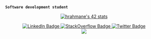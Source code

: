 
**`Software development student`**

<div id="header" align="center">

  <a href="https://github.com/oakoudad/badge42"><img src="https://badge.mediaplus.ma/darkblue/hrahmane" alt="hrahmane's 42 stats" /></a>
</div>
<div id="badges" align="center">
  <a href="https://www.linkedin.com/in/hafida-rahmane-ab22931ab/">
  <img src="https://img.shields.io/badge/LinkedIn-blue?style=for-the-badge&logo=linkedin&logoColor=white" alt="LinkedIn Badge" />
  </a>
  <a href="https://stackoverflow.com/users/13512933/hafida-rahmane">
  <img src="https://img.shields.io/badge/Stackoverflow-orange?style=for-the-badge&logo=stackoverflow&logoColor=white" alt="StackOverflow Badge"/>
  </a>
  <a href="https://twitter.com/_0xhafida">
  <img src="https://img.shields.io/badge/Twitter-blue?style=for-the-badge&logo=twitter&logoColor=white" alt="Twitter Badge"/>
  </a> <br>
  <picture>
<source 
  srcset="https://github-readme-stats.vercel.app/api?username=hafidara&show_icons=true&theme=dark"
  media="(prefers-color-scheme: dark)"
/>
<source
  srcset="https://github-readme-stats.vercel.app/api?username=hafidara&show_icons=true"
  media="(prefers-color-scheme: light), (prefers-color-scheme: no-preference)"
/>
<img src="https://github-readme-stats.vercel.app/api?username=hafidara&show_icons=true" />
</picture>
</div>

<!--
**hafidara/hafidara** is a ✨ _special_ ✨ repository because its `README.md` (this file) appears on your GitHub profile.

Here are some ideas to get you started:

- 🔭 I’m currently working on ...
- 🌱 I’m currently learning ...
- 👯 I’m looking to collaborate on ...
- 🤔 I’m looking for help with ...
- 💬 Ask me about ...
- 📫 How to reach me: ...
- 😄 Pronouns: ...
- ⚡ Fun fact: ...
-->
